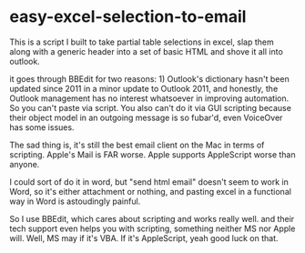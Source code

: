# easy-excel-selection-to-email

This is a script I built to take partial table selections in excel, slap them along with a generic header into a set of basic HTML and shove it all into outlook.

it goes through BBEdit for two reasons: 1) Outlook's dictionary hasn't been updated since 2011 in a minor update to Outlook 2011, and honestly, the Outlook management has no interest whatsoever in improving automation. So you can't paste via script. You also can't do it via GUI scripting because their object model in an outgoing message is so fubar'd, even VoiceOver has some issues.

The sad thing is, it's still the best email client on the Mac in terms of scripting. Apple's Mail is FAR worse. Apple supports AppleScript worse than anyone.

I could sort of do it in word, but "send html email" doesn't seem to work in Word, so it's either attachment or nothing, and pasting excel in a functional way in Word is astoudingly painful.

So I use BBEdit, which cares about scripting and works really well. and their tech support even helps you with scripting, something neither MS nor Apple will. Well, MS may if it's VBA. If it's AppleScript, yeah good luck on that.
